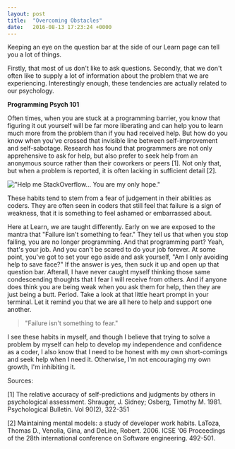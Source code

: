 ```yaml
---
layout: post
title:  "Overcoming Obstacles"
date:   2016-08-13 17:23:24 +0000
---
```



Keeping an eye on the question bar at the side of our Learn page can tell you a lot of things.

Firstly, that most of us don't like to ask questions. Secondly, that we don't often like to supply a lot of information about the problem that we are experiencing. Interestingly enough, these tendencies are actually related to our psychology.

**Programming Psych 101**

Often times, when you are stuck at a programming barrier, you know that figuring it out yourself will be far more liberating and can help you to learn much more from the problem than if you had received help. But how do you know when you've crossed that invisible line between self-improvement and self-sabotage. Research has found that programmers are not only apprehensive to ask for help, but also prefer to seek help from an anonymous source rather than their coworkers or peers [1]. Not only that, but when a problem is reported, it is often lacking in sufficient detail [2]. 

!["Help me StackOverflow... You are my only hope."](http://imasters.expert/wp-content/uploads/2014/08/3_StatckOverflow2.png)

These habits tend to stem from a fear of judgement in their abilities as coders. They are often seen in coders that still feel that failure is a sign of weakness, that it is something to feel ashamed or embarrassed about.

Here at Learn, we are taught differently. Early on we are exposed to the mantra that "Failure isn't something to fear." They tell us that when you stop failing, you are no longer programming. And that programming part? Yeah, that's your job. And you can't be scared to do your job forever. At some point, you've got to set your ego aside and ask yourself, "Am I only avoiding help to save face?" If the answer is yes, then suck it up and open up that question bar. Afterall, I have never caught myself thinking those same condescending thoughts that I fear I will receive from others. And if anyone does think you are being weak when you ask them for help, then they are just being a butt. Period. Take a look at that little heart prompt in your terminal. Let it remind you that we are all here to help and support one another.

> "Failure isn't something to fear."

I see these habits in myself, and though I believe that trying to solve a problem by myself can help to develop my independence and confidence as a coder, I also know that I need to be honest with my own short-comings and seek help when I need it. Otherwise, I'm not encouraging my own growth, I'm inhibiting it.


Sources:

[1] The relative accuracy of self-predictions and judgments by others in psychological assessment. Shrauger, J. Sidney; Osberg, Timothy M. 1981. Psychological Bulletin. Vol 90(2), 322-351

[2] Maintaining mental models: a study of developer work habits. LaToza, Thomas D., Venolia, Gina, and DeLine, Robert. 2006. ICSE '06 Proceedings of the 28th international conference on Software engineering. 492-501.

